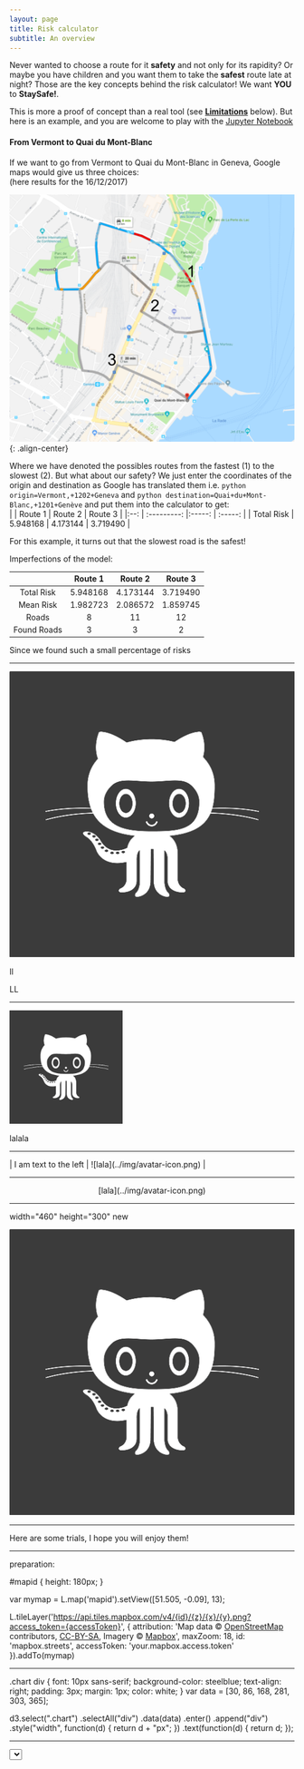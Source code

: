 ```yaml
---
layout: page
title: Risk calculator
subtitle: An overview
---
```


Never wanted to choose a route for it **safety** and not only for its rapidity? Or maybe you have children and you want them to take the **safest** route late at night? Those are the key concepts behind the risk calculator! We want **YOU** to **StaySafe!**.

This is more a proof of concept than a real tool (see **[Limitations](https://www.google.ch/)** below). But here is an example, and you are welcome to play with the [Jupyter Notebook](https://www.google.ch/)

#### From Vermont to Quai du Mont-Blanc
If we want to go from Vermont to Quai du Mont-Blanc in Geneva, Google maps would give us three choices:  
(here results for the 16/12/2017)

![center-aligned-image](../img/geneva_vermont_quai_mont_blanc.png){: .align-center}

Where we have denoted the possibles routes from the fastest (1) to the slowest (2). But what about our safety? We just enter the coordinates of the origin and destination as Google has translated them i.e. ```python origin=Vermont,+1202+Geneva``` and ```python destination=Quai+du+Mont-Blanc,+1201+Genève``` and put them into the calculator to get:  
|            | Route 1     |   Route 2  | Route 3   |
|:--:        | :---------: |:-----:     | :-----:   |
| Total Risk | 5.948168    |   4.173144 |  3.719490 |

For this example, it turns out that the slowest road is the safest!

Imperfections of the model:

|            | Route 1     |   Route 2  | Route 3   |
|:--:        | :---------: |:-----:     | :-----:   |
| Total Risk | 5.948168    |   4.173144 |  3.719490 |
| Mean Risk  | 1.982723 	  |2.086572 	  | 1.859745  |
| Roads      | 8           |11          |12         |
| Found Roads| 3           | 3          |2          |

Since we found such a small percentage of risks 



<hr>

![lala](../img/avatar-icon.png)


ll

LL 
<hr>
<img src="../img/avatar-icon.png" alt="Drawing" width="200" height="200"/>

lalala
<hr>
| I am text to the left  | ![lala](../img/avatar-icon.png) |
<hr>
<p align="center">
[lala](../img/avatar-icon.png)
</p>

<hr>
width="460" height="300" new
<p align="center">
<img  src="../img/avatar-icon.png">
</p>
<hr>



Here are some trials, I hope you will enjoy them!
<hr>
preparation: 

 <link rel="stylesheet" href="https://unpkg.com/leaflet@1.2.0/dist/leaflet.css"
   integrity="sha512-M2wvCLH6DSRazYeZRIm1JnYyh22purTM+FDB5CsyxtQJYeKq83arPe5wgbNmcFXGqiSH2XR8dT/fJISVA1r/zQ=="
   crossorigin=""/>
   
 <!-- Make sure you put this AFTER Leaflet's CSS -->
 <script src="https://unpkg.com/leaflet@1.2.0/dist/leaflet.js"
   integrity="sha512-lInM/apFSqyy1o6s89K4iQUKg6ppXEgsVxT35HbzUupEVRh2Eu9Wdl4tHj7dZO0s1uvplcYGmt3498TtHq+log=="
   crossorigin=""></script>
   
 <div id="mapid"></div>
 
#mapid { height: 180px; }

var mymap = L.map('mapid').setView([51.505, -0.09], 13);

L.tileLayer('https://api.tiles.mapbox.com/v4/{id}/{z}/{x}/{y}.png?access_token={accessToken}', {
    attribution: 'Map data &copy; <a href="http://openstreetmap.org">OpenStreetMap</a> contributors, <a href="http://creativecommons.org/licenses/by-sa/2.0/">CC-BY-SA</a>, Imagery © <a href="http://mapbox.com">Mapbox</a>',
    maxZoom: 18,
    id: 'mapbox.streets',
    accessToken: 'your.mapbox.access.token'
}).addTo(mymap)

<hr>
<div class="chart"></div>
.chart div {
  font: 10px sans-serif;
  background-color: steelblue;
  text-align: right;
  padding: 3px;
  margin: 1px;
  color: white;
}
var data = [30, 86, 168, 281, 303, 365];

d3.select(".chart")
  .selectAll("div")
  .data(data)
    .enter()
    .append("div")
    .style("width", function(d) { return d + "px"; })
    .text(function(d) { return d; });



<hr>
<select id='race-10km' onchange="drawTimeWrtAge('10km');"></select>
<div id="timevsage-10km"></div>
